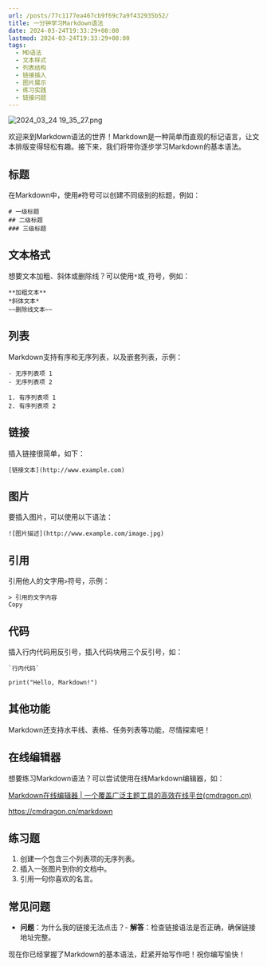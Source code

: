 ```yaml
---
url: /posts/77c1177ea467cb9f69c7a9f432935b52/
title: 一分钟学习Markdown语法
date: 2024-03-24T19:33:29+08:00
lastmod: 2024-03-24T19:33:29+08:00
tags:
  - MD语法
  - 文本样式
  - 列表结构
  - 链接插入
  - 图片展示
  - 练习实践
  - 链接问题
---
```


<img src="https://static.cmdragon.cn/blog/images/2024_03_24 19_35_27.png@blog" title="2024_03_24 19_35_27.png" alt="2024_03_24 19_35_27.png"/>

欢迎来到Markdown语法的世界！Markdown是一种简单而直观的标记语言，让文本排版变得轻松有趣。接下来，我们将带你逐步学习Markdown的基本语法。

## 标题

在Markdown中，使用`#`符号可以创建不同级别的标题，例如：

```
# 一级标题
## 二级标题
### 三级标题
```

## 文本格式

想要文本加粗、斜体或删除线？可以使用`*`或`_`符号，例如：

```
**加粗文本**
*斜体文本*
~~删除线文本~~
```

## 列表

Markdown支持有序和无序列表，以及嵌套列表，示例：

```
- 无序列表项 1
- 无序列表项 2

1. 有序列表项 1
2. 有序列表项 2
```

## 链接

插入链接很简单，如下：

```
[链接文本](http://www.example.com)
```

## 图片

要插入图片，可以使用以下语法：

```
![图片描述](http://www.example.com/image.jpg)
```

## 引用

引用他人的文字用`>`符号，示例：

```
> 引用的文字内容
Copy
```

## 代码

插入行内代码用反引号，插入代码块用三个反引号，如：

```
`行内代码`
```

```
print("Hello, Markdown!")
```

## 其他功能

Markdown还支持水平线、表格、任务列表等功能，尽情探索吧！

## 在线编辑器

想要练习Markdown语法？可以尝试使用在线Markdown编辑器，如：

[Markdown在线编辑器 | 一个覆盖广泛主题工具的高效在线平台(cmdragon.cn)](https://cmdragon.cn/markdown)

https://cmdragon.cn/markdown

## 练习题

1. 创建一个包含三个列表项的无序列表。
2. 插入一张图片到你的文档中。
3. 引用一句你喜欢的名言。

## 常见问题

- **问题**：为什么我的链接无法点击？- **解答**：检查链接语法是否正确，确保链接地址完整。

现在你已经掌握了Markdown的基本语法，赶紧开始写作吧！祝你编写愉快！
